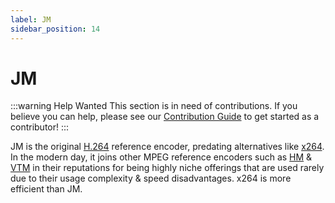 ```yaml
---
label: JM
sidebar_position: 14
---
```


# JM

:::warning Help Wanted
This section is in need of contributions. If you believe you can help, please see our [Contribution Guide](../docs/contribution-guide.md) to get started as a contributor!
:::

JM is the original [H.264](../video/h264.md) reference encoder, predating alternatives like [x264](../encoders/x264.md). In the modern day, it joins other MPEG reference encoders such as [HM](../encoders/HM.md) & [VTM](../encoders/VTM.md) in their reputations for being highly niche offerings that are used rarely due to their usage complexity & speed disadvantages. x264 is more efficient than JM.